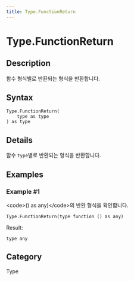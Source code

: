 ```yaml
---
title: Type.FunctionReturn
---
```


# Type.FunctionReturn


## Description

함수 형식별로 반환되는 형식을 반환합니다.


## Syntax

```powerquery
Type.FunctionReturn(
    type as type
) as type
```


## Details

함수 <code>type</code>별로 반환되는 형식을 반환합니다.


## Examples

### Example #1 
&lt;code&gt;() as any)&lt;/code&gt;의 반환 형식을 확인합니다.
```powerquery
Type.FunctionReturn(type function () as any)
```

Result: 
```powerquery
type any
```




## Category
Type

